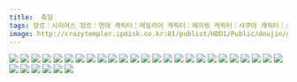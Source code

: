 ```yaml
---
title:  축일
tags: 장르：시리어스 장르：연애 캐릭터：레밀리아 캐릭터：메이링 캐릭터：사쿠야 캐릭터：소악마 캐릭터：에이린 캐릭터：오키나 캐릭터：파츄리 캐릭터：플랑 カタケイ 동방_동인지／ㄴ이쪽_번역
image: http://crazytempler.ipdisk.co.kr:81/publist/HDD1/Public/doujin/ghap/5649/001.jpg
---
```

<img src="http://crazytempler.ipdisk.co.kr:81/publist/HDD1/Public/doujin/ghap/5649/001.jpg">
<img src="http://crazytempler.ipdisk.co.kr:81/publist/HDD1/Public/doujin/ghap/5649/002.jpg">
<img src="http://crazytempler.ipdisk.co.kr:81/publist/HDD1/Public/doujin/ghap/5649/003.jpg">
<img src="http://crazytempler.ipdisk.co.kr:81/publist/HDD1/Public/doujin/ghap/5649/004.jpg">
<img src="http://crazytempler.ipdisk.co.kr:81/publist/HDD1/Public/doujin/ghap/5649/005.jpg">
<img src="http://crazytempler.ipdisk.co.kr:81/publist/HDD1/Public/doujin/ghap/5649/006.jpg">
<img src="http://crazytempler.ipdisk.co.kr:81/publist/HDD1/Public/doujin/ghap/5649/007.jpg">
<img src="http://crazytempler.ipdisk.co.kr:81/publist/HDD1/Public/doujin/ghap/5649/008.jpg">
<img src="http://crazytempler.ipdisk.co.kr:81/publist/HDD1/Public/doujin/ghap/5649/009.jpg">
<img src="http://crazytempler.ipdisk.co.kr:81/publist/HDD1/Public/doujin/ghap/5649/010.jpg">
<img src="http://crazytempler.ipdisk.co.kr:81/publist/HDD1/Public/doujin/ghap/5649/011.jpg">
<img src="http://crazytempler.ipdisk.co.kr:81/publist/HDD1/Public/doujin/ghap/5649/012.jpg">
<img src="http://crazytempler.ipdisk.co.kr:81/publist/HDD1/Public/doujin/ghap/5649/013.jpg">
<img src="http://crazytempler.ipdisk.co.kr:81/publist/HDD1/Public/doujin/ghap/5649/014.jpg">
<img src="http://crazytempler.ipdisk.co.kr:81/publist/HDD1/Public/doujin/ghap/5649/015.jpg">
<img src="http://crazytempler.ipdisk.co.kr:81/publist/HDD1/Public/doujin/ghap/5649/016.jpg">
<img src="http://crazytempler.ipdisk.co.kr:81/publist/HDD1/Public/doujin/ghap/5649/017.jpg">
<img src="http://crazytempler.ipdisk.co.kr:81/publist/HDD1/Public/doujin/ghap/5649/018.jpg">
<img src="http://crazytempler.ipdisk.co.kr:81/publist/HDD1/Public/doujin/ghap/5649/019.jpg">
<img src="http://crazytempler.ipdisk.co.kr:81/publist/HDD1/Public/doujin/ghap/5649/020.jpg">
<img src="http://crazytempler.ipdisk.co.kr:81/publist/HDD1/Public/doujin/ghap/5649/021.jpg">
<img src="http://crazytempler.ipdisk.co.kr:81/publist/HDD1/Public/doujin/ghap/5649/022.jpg">
<img src="http://crazytempler.ipdisk.co.kr:81/publist/HDD1/Public/doujin/ghap/5649/023.jpg">
<img src="http://crazytempler.ipdisk.co.kr:81/publist/HDD1/Public/doujin/ghap/5649/024.jpg">
<img src="http://crazytempler.ipdisk.co.kr:81/publist/HDD1/Public/doujin/ghap/5649/025.jpg">
<img src="http://crazytempler.ipdisk.co.kr:81/publist/HDD1/Public/doujin/ghap/5649/026.jpg">
<img src="http://crazytempler.ipdisk.co.kr:81/publist/HDD1/Public/doujin/ghap/5649/027.jpg">
<img src="http://crazytempler.ipdisk.co.kr:81/publist/HDD1/Public/doujin/ghap/5649/028.jpg">
<img src="http://crazytempler.ipdisk.co.kr:81/publist/HDD1/Public/doujin/ghap/5649/029.jpg">
<img src="http://crazytempler.ipdisk.co.kr:81/publist/HDD1/Public/doujin/ghap/5649/030.jpg">
<img src="http://crazytempler.ipdisk.co.kr:81/publist/HDD1/Public/doujin/ghap/5649/031.jpg">
